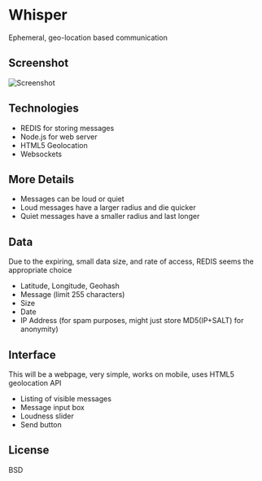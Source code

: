 # Whisper
Ephemeral, geo-location based communication

## Screenshot
![Screenshot](https://raw.github.com/tlhunter/whisper/master/screenshot.png)

## Technologies
* REDIS for storing messages
* Node.js for web server
* HTML5 Geolocation
* Websockets

## More Details
* Messages can be loud or quiet
* Loud messages have a larger radius and die quicker
* Quiet messages have a smaller radius and last longer

## Data
Due to the expiring, small data size, and rate of access, REDIS seems the appropriate choice

* Latitude, Longitude, Geohash
* Message (limit 255 characters)
* Size
* Date
* IP Address (for spam purposes, might just store MD5(IP+SALT) for anonymity)

## Interface
This will be a webpage, very simple, works on mobile, uses HTML5 geolocation API

* Listing of visible messages
* Message input box
* Loudness slider
* Send button

## License
BSD
